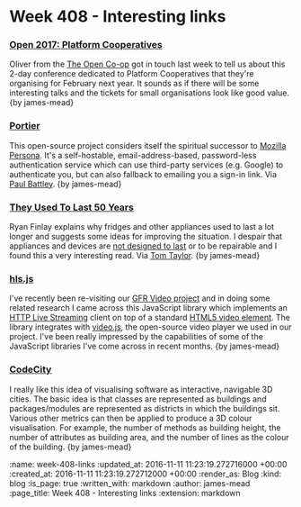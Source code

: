 Week 408 - Interesting links
============================

### [Open 2017: Platform Cooperatives](https://2017.open.coop/)

Oliver from the [The Open Co-op](https://open.coop/) got in touch last week to tell us about this 2-day conference dedicated to Platform Cooperatives that they're organising for February next year. It sounds as if there will be some interesting talks and the tickets for small organisations look like good value. {by james-mead}

### [Portier](https://portier.github.io/)

This open-source project considers itself the spiritual successor to [Mozilla Persona](https://login.persona.org/). It's a self-hostable, email-address-based, password-less authentication service which can use third-party services (e.g. Google) to authenticate you, but can also fallback to emailing you a sign-in link. Via [Paul Battley](http://po-ru.com/). {by james-mead}

### [They Used To Last 50 Years](http://recraigslist.com/2015/10/they-used-to-last-50-years/)

Ryan Finlay explains why fridges and other appliances used to last a lot longer and suggests some ideas for improving the situation. I despair that appliances and devices are [not designed to last](https://en.wikipedia.org/wiki/Planned_obsolescence) or to be repairable and I found this a very interesting read. Via [Tom Taylor](https://tomtaylor.co.uk/). {by james-mead}

### [hls.js](https://github.com/dailymotion/hls.js)

I've recently been re-visiting our [GFR Video project](/gfr-video) and in doing some related research I came across this JavaScript library which implements an [HTTP Live Streaming](http://en.wikipedia.org/wiki/HTTP_Live_Streaming) client on top of a standard [HTML5 video element](https://www.html5rocks.com/en/tutorials/video/basics/). The library integrates with [video.js](http://videojs.com/), the open-source video player we used in our project. I've been really impressed by the capabilities of some of the JavaScript libraries I've come across in recent months. {by james-mead}

### [CodeCity](https://wettel.github.io/codecity.html)

I really like this idea of visualising software as interactive, navigable 3D cities. The basic idea is that classes are represented as buildings and packages/modules are represented as districts in which the buildings sit. Various other metrics can then be applied to produce a 3D colour visualisation. For example, the number of methods as building height, the number of attributes as building area, and the number of lines as the colour of the building. {by james-mead}

:name: week-408-links
:updated_at: 2016-11-11 11:23:19.272716000 +00:00
:created_at: 2016-11-11 11:23:19.272712000 +00:00
:render_as: Blog
:kind: blog
:is_page: true
:written_with: markdown
:author: james-mead
:page_title: Week 408 - Interesting links
:extension: markdown
